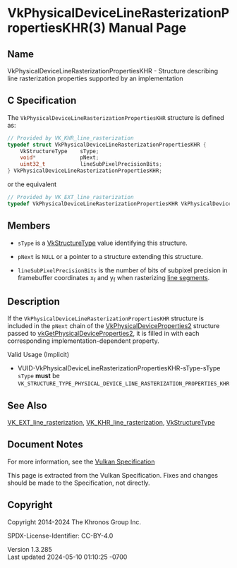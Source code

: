 # VkPhysicalDeviceLineRasterizationPropertiesKHR(3) Manual Page

## Name

VkPhysicalDeviceLineRasterizationPropertiesKHR - Structure describing
line rasterization properties supported by an implementation



## <a href="#_c_specification" class="anchor"></a>C Specification

The `VkPhysicalDeviceLineRasterizationPropertiesKHR` structure is
defined as:

``` c
// Provided by VK_KHR_line_rasterization
typedef struct VkPhysicalDeviceLineRasterizationPropertiesKHR {
    VkStructureType    sType;
    void*              pNext;
    uint32_t           lineSubPixelPrecisionBits;
} VkPhysicalDeviceLineRasterizationPropertiesKHR;
```

or the equivalent

``` c
// Provided by VK_EXT_line_rasterization
typedef VkPhysicalDeviceLineRasterizationPropertiesKHR VkPhysicalDeviceLineRasterizationPropertiesEXT;
```

## <a href="#_members" class="anchor"></a>Members

- `sType` is a [VkStructureType](https://registry.khronos.org/vulkan/specs/1.3-extensions/man/html/VkStructureType.html) value identifying
  this structure.

- `pNext` is `NULL` or a pointer to a structure extending this
  structure.

- <span id="limits-lineSubPixelPrecisionBits"></span>
  `lineSubPixelPrecisionBits` is the number of bits of subpixel
  precision in framebuffer coordinates x<sub>f</sub> and y<sub>f</sub>
  when rasterizing <a
  href="https://registry.khronos.org/vulkan/specs/1.3-extensions/html/vkspec.html#primsrast-lines"
  target="_blank" rel="noopener">line segments</a>.

## <a href="#_description" class="anchor"></a>Description

If the `VkPhysicalDeviceLineRasterizationPropertiesKHR` structure is
included in the `pNext` chain of the
[VkPhysicalDeviceProperties2](https://registry.khronos.org/vulkan/specs/1.3-extensions/man/html/VkPhysicalDeviceProperties2.html)
structure passed to
[vkGetPhysicalDeviceProperties2](https://registry.khronos.org/vulkan/specs/1.3-extensions/man/html/vkGetPhysicalDeviceProperties2.html),
it is filled in with each corresponding implementation-dependent
property.

Valid Usage (Implicit)

- <a
  href="#VUID-VkPhysicalDeviceLineRasterizationPropertiesKHR-sType-sType"
  id="VUID-VkPhysicalDeviceLineRasterizationPropertiesKHR-sType-sType"></a>
  VUID-VkPhysicalDeviceLineRasterizationPropertiesKHR-sType-sType  
  `sType` **must** be
  `VK_STRUCTURE_TYPE_PHYSICAL_DEVICE_LINE_RASTERIZATION_PROPERTIES_KHR`

## <a href="#_see_also" class="anchor"></a>See Also

[VK_EXT_line_rasterization](https://registry.khronos.org/vulkan/specs/1.3-extensions/man/html/VK_EXT_line_rasterization.html),
[VK_KHR_line_rasterization](https://registry.khronos.org/vulkan/specs/1.3-extensions/man/html/VK_KHR_line_rasterization.html),
[VkStructureType](https://registry.khronos.org/vulkan/specs/1.3-extensions/man/html/VkStructureType.html)

## <a href="#_document_notes" class="anchor"></a>Document Notes

For more information, see the <a
href="https://registry.khronos.org/vulkan/specs/1.3-extensions/html/vkspec.html#VkPhysicalDeviceLineRasterizationPropertiesKHR"
target="_blank" rel="noopener">Vulkan Specification</a>

This page is extracted from the Vulkan Specification. Fixes and changes
should be made to the Specification, not directly.

## <a href="#_copyright" class="anchor"></a>Copyright

Copyright 2014-2024 The Khronos Group Inc.

SPDX-License-Identifier: CC-BY-4.0

Version 1.3.285  
Last updated 2024-05-10 01:10:25 -0700
